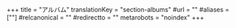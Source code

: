 +++
title = "アルバム"
translationKey = "section-albums"
#url = ""
#aliases = [""]
#relcanonical = ""
#redirectto = ""
metarobots = "noindex"
+++
